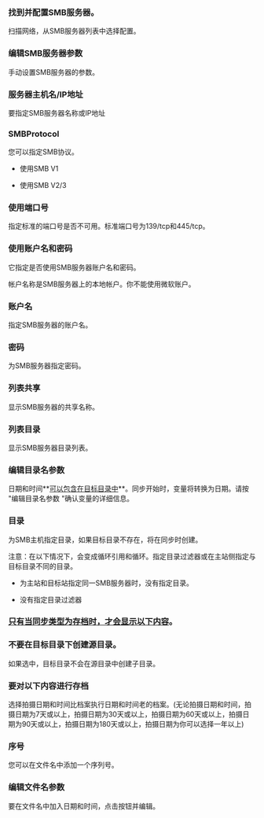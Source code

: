 ### 找到并配置SMB服务器。

扫描网络，从SMB服务器列表中选择配置。

### 编辑SMB服务器参数

手动设置SMB服务器的参数。

### 服务器主机名/IP地址

要指定SMB服务器名称或IP地址 

### SMBProtocol

您可以指定SMB协议。

- 使用SMB V1

- 使用SMB V2/3

### 使用端口号

指定标准的端口号是否不可用。标准端口号为139/tcp和445/tcp。

### 使用账户名和密码

它指定是否使用SMB服务器账户名和密码。

帐户名称是SMB服务器上的本地帐户。你不能使用微软账户。

### 账户名

指定SMB服务器的账户名。

### 密码

为SMB服务器指定密码。

### 列表共享

显示SMB服务器的共享名称。 

### 列表目录

显示SMB服务器目录列表。 

### 编辑目录名参数

日期和时间**<u>可以包含在目标目录中</u>**。同步开始时，变量将转换为日期。请按 "编辑目录名参数 "确认变量的详细信息。

### 目录

为SMB主机指定目录，如果目标目录不存在，将在同步时创建。

注意：在以下情况下，会变成循环引用和循环。指定目录过滤器或在主站侧指定与目标目录不同的目录。

- 为主站和目标站指定同一SMB服务器时，没有指定目录。

- 没有指定目录过滤器

### <u>只有当同步类型为存档时，才会显示以下内容</u>。

### 不要在目标目录下创建源目录。

如果选中，目标目录不会在源目录中创建子目录。

### 要对以下内容进行存档

选择拍摄日期和时间比档案执行日期和时间老的档案。(无论拍摄日期和时间，拍摄日期为7天或以上，拍摄日期为30天或以上，拍摄日期为60天或以上，拍摄日期为90天或以上，拍摄日期为180天或以上，拍摄日期为你可以选择一年以上) 

### 序号

您可以在文件名中添加一个序列号。

### 编辑文件名参数

要在文件名中加入日期和时间，点击按钮并编辑。